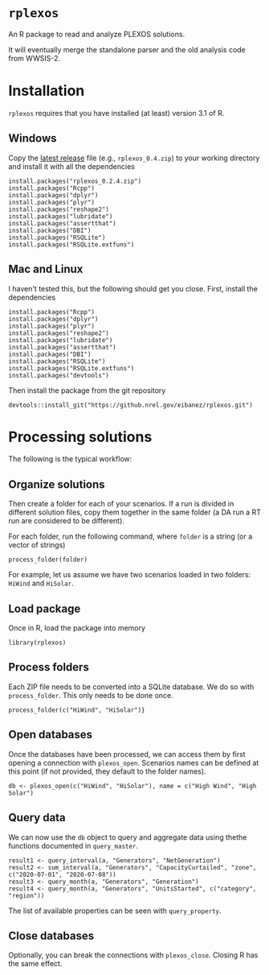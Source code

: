# `rplexos`

An R package to read and analyze PLEXOS solutions.

It will eventually merge the standalone parser and the old analysis code from WWSIS-2.


# Installation

`rplexos` requires that you have installed (at least) version 3.1 of R.

## Windows

Copy the [latest release](https://github.nrel.gov/eibanez/rplexos/releases) file (e.g., `rplexos_0.4.zip`) to your working directory and install it with all 
the dependencies

```
install.packages("rplexos_0.2.4.zip")
install.packages("Rcpp")
install.packages("dplyr")
install.packages("plyr")
install.packages("reshape2")
install.packages("lubridate")
install.packages("assertthat")
install.packages("DBI")
install.packages("RSQLite")
install.packages("RSQLite.extfuns")
```


## Mac and Linux

I haven't tested this, but the following should get you close. First, install the dependencies

```
install.packages("Rcpp")
install.packages("dplyr")
install.packages("plyr")
install.packages("reshape2")
install.packages("lubridate")
install.packages("assertthat")
install.packages("DBI")
install.packages("RSQLite")
install.packages("RSQLite.extfuns")
install.packages("devtools")
```

Then install the package from the git repository
```
devtools::install_git("https://github.nrel.gov/eibanez/rplexos.git")
```



# Processing solutions

The following is the typical workflow:


## Organize solutions


Then create a folder for each of your scenarios. If a run is divided in different solution files, copy them
together in the same folder (a DA run a RT run are considered to be different).

For each folder, run the following command, where `folder` is a string (or a vector of strings)

```
process_folder(folder)
```

For example, let us assume we have two scenarios loaded in two folders: `HiWind` and `HiSolar`. 


## Load package

Once in R, load the package into memory

```
library(rplexos)
```


## Process folders

Each ZIP file needs to be converted into a SQLite database. We do so with `process_folder`. This only needs
to be done once.

```
process_folder(c("HiWind", "HiSolar")}
```


## Open databases

Once the databases have been processed, we can access them by first opening a connection with `plexos_open`.
Scenarios names can be defined at this point (if not provided, they default to the folder names).

```
db <- plexos_open(c("HiWind", "HiSolar"), name = c("High Wind", "High Solar")
```


## Query data

We can now use the `db` object to query and aggregate data using thethe functions documented in `query_master`.

```
result1 <- query_interval(a, "Generators", "NetGeneration")
result2 <- sum_interval(a, "Generators", "CapacityCurtailed", "zone", c("2020-07-01", "2020-07-08"))
result3 <- query_month(a, "Generators", "Generation")
result4 <- query_month(a, "Generators", "UnitsStarted", c("category", "region"))
```

The list of available properties can be seen with `query_property`.


## Close databases

Optionally, you can break the connections with `plexos_close`. Closing R has the same effect.
